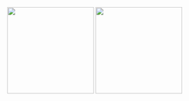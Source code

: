 <div>
<span style="display: inline-block" height=200 width="30%" ><img height=200 align="center" src="https://github-readme-stats.vercel.app/api?username=rfieve&show_icons=true&theme=dracula" /></span>
<span style="display: inline-block" height=200 width="30%" ><img height=200 align="center" src="https://github-readme-stats.vercel.app/api/top-langs?username=rfieve&layout=compact&langs_count=8&show_icons=true&theme=dracula" /></span>
</div>

